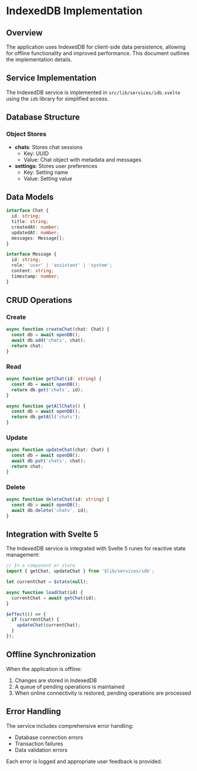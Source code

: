 # IndexedDB Implementation

## Overview

The application uses IndexedDB for client-side data persistence, allowing for offline functionality and improved performance. This document outlines the implementation details.

## Service Implementation

The IndexedDB service is implemented in `src/lib/services/idb.svelte` using the `idb` library for simplified access.

## Database Structure

### Object Stores

- **chats**: Stores chat sessions
  - Key: UUID
  - Value: Chat object with metadata and messages
- **settings**: Stores user preferences
  - Key: Setting name
  - Value: Setting value

## Data Models

```typescript
interface Chat {
  id: string;
  title: string;
  createdAt: number;
  updatedAt: number;
  messages: Message[];
}

interface Message {
  id: string;
  role: 'user' | 'assistant' | 'system';
  content: string;
  timestamp: number;
}
```

## CRUD Operations

### Create

```typescript
async function createChat(chat: Chat) {
  const db = await openDB();
  await db.add('chats', chat);
  return chat;
}
```

### Read

```typescript
async function getChat(id: string) {
  const db = await openDB();
  return db.get('chats', id);
}

async function getAllChats() {
  const db = await openDB();
  return db.getAll('chats');
}
```

### Update

```typescript
async function updateChat(chat: Chat) {
  const db = await openDB();
  await db.put('chats', chat);
  return chat;
}
```

### Delete

```typescript
async function deleteChat(id: string) {
  const db = await openDB();
  await db.delete('chats', id);
}
```

## Integration with Svelte 5

The IndexedDB service is integrated with Svelte 5 runes for reactive state management:

```typescript
// In a component or store
import { getChat, updateChat } from '$lib/services/idb';

let currentChat = $state(null);

async function loadChat(id) {
  currentChat = await getChat(id);
}

$effect(() => {
  if (currentChat) {
    updateChat(currentChat);
  }
});
```

## Offline Synchronization

When the application is offline:
1. Changes are stored in IndexedDB
2. A queue of pending operations is maintained
3. When online connectivity is restored, pending operations are processed

## Error Handling

The service includes comprehensive error handling:
- Database connection errors
- Transaction failures
- Data validation errors

Each error is logged and appropriate user feedback is provided.